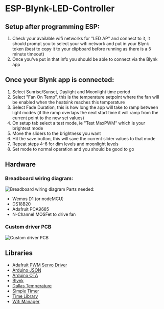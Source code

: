 # ESP-Blynk-LED-Controller

## Setup after programming ESP:

1. Check your available wifi networks for "LED AP" and connect to it, it should prompt you to select your wifi network and put in your Blynk token (best to copy it to your clipboard before running as there is a 5 minute timeout)
2. Once you've put in that info you should be able to connect via the Blynk app

## Once your Blynk app is connected:

1. Select Sunrise/Sunset, Daylight and Moonlight time period
2. Select "Fan On Temp", this is the temperature setpoint where the fan will be enabled when the heatsink reaches this temperature
3. Select Fade Duration, this is how long the app will take to ramp between light modes (if the ramp overlaps the next start time it will ramp from the current point to the new set values)
4. On setup tab select a test mode, ie "Test MaxPWM" which is your brightest mode
5. Move the sliders to the brightness you want
6. Hit the save button, this will save the current slider values to that mode
7. Repeat steps 4-6 for dim levels and moonlight levels
8. Set mode to normal operation and you should be good to go

## Hardware

### Breadboard wiring diagram:
![Breadboard wiring diagram](https://i.imgur.com/4xU6HxX.png)
Parts needed:
- Wemos D1 (or nodeMCU)
- DS18B20
- Adafruit PCA9685
- N-Channel MOSFet to drive fan

### Custom driver PCB
![Custom driver PCB](https://i.imgur.com/vgvPy1l.png)

## Libraries

- [Adafruit PWM Servo Driver](https://github.com/adafruit/Adafruit-PWM-Servo-Driver-Library)
- [Arduino JSON](https://arduinojson.org/doc/installation/)
- [Arduino OTA](https://github.com/esp8266/Arduino/tree/master/libraries/ArduinoOTA)
- [Blynk](https://github.com/blynkkk/blynk-library)
- [Dallas Temperature](https://github.com/milesburton/Arduino-Temperature-Control-Library)
- [Simple Timer](https://github.com/marcelloromani/Arduino-SimpleTimer/tree/master/SimpleTimer)
- [Time Library](https://github.com/PaulStoffregen/Time)
- [Wifi Manager](https://github.com/tzapu/WiFiManager)
